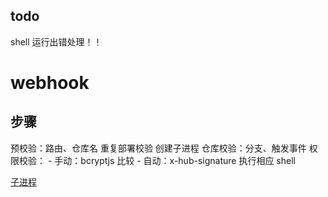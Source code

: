 ## todo

shell 运行出错处理！！



# webhook

## 步骤

预校验：路由、仓库名
重复部署校验
创建子进程
  仓库校验：分支、触发事件
  权限校验：
    - 手动：bcryptjs 比较
    - 自动：x-hub-signature
  执行相应 shell

[子进程](https://zhuanlan.zhihu.com/p/36678971)
